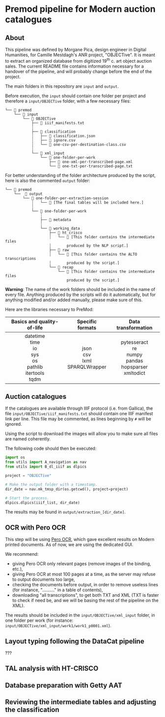 # Premod pipeline for Modern auction catalogues

## About

This pipeline was defined by Morgane Pica, design engineer in Digital Humanities, for Camille Mestdagh's ANR project, "OBJECTive". It is meant to extract an organized database from digitized 19<sup>th</sup> c. art object auction sales. The current README file contains information necessary for a handover of the pipeline, and will probably change before the end of the project.

The main folders in this repository are `input` and `output`.

Before execution, the `input` should contain one folder per project and therefore a `input/OBJECTive` folder, with a few necessary files:
```shell
└── 📂 premod
	└── 📂 input
		└── 📂 OBJECTive
			├── 📄 iiif_manifests.txt
			┆
			├── 📂 classification
			┆	├── 📄 classification.json
			┆	├── 📄 ignore.csv
			┆	└── 📄 one-csv-per-destination-class.csv
			┆
			└── 📂 xml_input
				└── 📂 one-folder-per-work
					├── 📄 one-xml-per-transcribed-page.xml
					└── 📄 one-txt-per-transcribed-page.txt

```
For better understanding of the folder architecture produced by the script, here is also the commented `output` folder:
```shell
└── 📂 premod
	└──  📂 output
		└── 📂 one-folder-per-extraction-session
			┆	└── 📄 [The final tables will be included here.]
			┆
			└── 📂 one-folder-per-work
				┆
				├── 📂 metadata
				┆
				└── 📂 working_data
					├── 📂 ht_crisco
					┆	└── 📄 [This folder contains the intermediate files
					┆		produced by the NLP script.]
					├── 📂 raw
					┆	└── 📄 [This folder contains the ALTO transcriptions
					┆		produced by the script.]
					└── 📂 recap
						└── 📄 [This folder contains the intermediate files
							produced by the script.]

```
**Warning**: The name of the work folders should be included in the name of every file. Anything produced by the scripts will do it automatically, but for anything modified and/or added manually, please make sure of this.

Here are the libraries necessary to PreMod:

| Basics and quality-of-life | Specific formats | Data transformation |
| :---: | :---: | :---: |
| datetime<br/>time<br/>io<br/>sys<br/>os<br/>pathlib<br/>itertools<br/>tqdm | json<br/>csv<br/>lxml<br/>SPARQLWrapper | pytesseract<br/>re<br/>numpy<br/>pandas<br/>hopsparser<br/>xmltodict |

## Auction catalogues

If the catalogues are available through IIIF protocol (i.e. from Gallica), the file `input/OBJECTive/iiif_manifests.txt` should contain one IIIF manifest link per line. This file may be commented, as lines beginning by `#` will be ignored.

Using the script to download the images will allow you to make sure all files are named coherently.

The following code should then be executed:

```python
import os
from utils import A_navigation as nav
from utils import B_dl_iiif as dlpics

project = "OBJECTive"

# Make the output folder with a timestamp.
dir_date = nav.mk_tmsp_dir(os.getcwd(), project=project)

# Start the process.
dlpics.dlpics(iiif_list, dir_date)
```
The results may be found in `output/extraction_[dir_date]`.

## OCR with Pero OCR

This step will be using [Pero OCR](https://pero-ocr.fit.vutbr.cz), which gave excellent results on Modern printed documents. As of now, we are using the dedicated GUI.

We recommend:
* giving Pero OCR only relevant pages (remove images of the binding, etc.),
* giving Pero OCR at most 100 pages at a time, as the server may refuse to output documents too large,
* checking the documents before output, in order to remove useless lines (for instance, ".........." in a table of contents),
* downloading "all transcriptions", to get both TXT and XML (TXT is faster to check if need be, and we will be basing the rest of the pipeline on the XML).

The results should be included in the `input/OBJECTive/xml_input` folder, in one folder per work (for instance: `input/OBJECTive/xml_input/work1/work1_p0001.xml`).

## Layout typing following the DataCat pipeline

???

## TAL analysis with HT-CRISCO

## Database preparation with Getty AAT

## Reviewing the intermediate tables and adjusting the classification